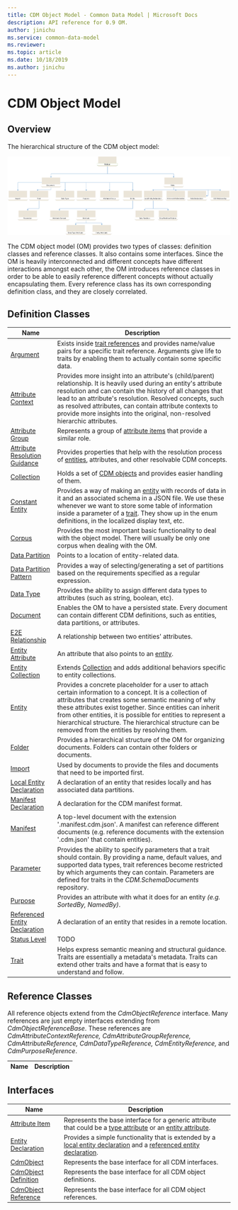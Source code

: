 ```yaml
---
title: CDM Object Model - Common Data Model | Microsoft Docs
description: API reference for 0.9 OM.
author: jinichu
ms.service: common-data-model
ms.reviewer: 
ms.topic: article
ms.date: 10/18/2019
ms.author: jinichu
---
```


# CDM Object Model

## Overview

The hierarchical structure of the CDM object model:

![OM Hierarchy](omhierarchy.png)

The CDM object model (OM) provides two types of classes: definition classes and reference classes. It also contains some interfaces. Since the OM is heavily interconnected and different concepts have different interactions amongst each other, the OM introduces reference classes in order to be able to easily reference different concepts without actually encapsulating them. Every reference class has its own corresponding definition class, and they are closely correlated. 

## Definition Classes

|Name|Description|
|---|---|
|[Argument](argument.md)|Exists inside [trait references](traitreference.md) and provides name/value pairs for a specific trait reference. Arguments give life to traits by enabling them to actually contain some specific data.|
|[Attribute Context](attributecontext.md)|Provides more insight into an attribute's (child/parent) relationship. It is heavily used during an entity's attribute resolution and can contain the history of all changes that lead to an attribute's resolution. Resolved concepts, such as resolved attributes, can contain attribute contexts to provide more insights into the original, non-resolved hierarchic attributes.|
|[Attribute Group](attributegroup.md)|Represents a group of [attribute items](attributeitem.md) that provide a similar role.|
|[Attribute Resolution Guidance](attributeresolutionguidance.md)|Provides properties that help with the resolution process of [entities](entity.md), attributes, and other resolvable CDM concepts.|
|[Collection](collection.md)|Holds a set of [CDM objects](cdmobject.md) and provides easier handling of them.|
|[Constant Entity](constantentity.md)|Provides a way of making an [entity](entity.md) with records of data in it and an associated schema in a JSON file. We use these whenever we want to store some table of information inside a parameter of a [trait](trait.md). They show up in the enum definitions, in the localized display text, etc.|
|[Corpus](corpus.md)|Provides the most important basic functionality to deal with the object model. There will usually be only one corpus when dealing with the OM.|
|[Data Partition](datapartition.md)|Points to a location of entity-related data.|
|[Data Partition Pattern](datapartitionpattern.md)|Provides a way of selecting/generating a set of partitions based on the requirements specified as a regular expression.|
|[Data Type](datatype.md)|Provides the ability to assign different data types to attributes (such as string, boolean, etc).|
|[Document](document.md)|Enables the OM to have a persisted state. Every document can contain different CDM definitions, such as entities, data partitions, or attributes.|
|[E2E Relationship](e2erelationship.md)|A relationship between two entities' attributes.|
|[Entity Attribute](entityattribute.md)|An attribute that also points to an [entity](entity.md).|
|[Entity Collection](entitycollection.md)|Extends [Collection](collection.md) and adds additional behaviors specific to entity collections.|
|[Entity](entity.md)|Provides a concrete placeholder for a user to attach certain information to a concept. It is a collection of attributes that creates some semantic meaning of why these attributes exist together. Since entities can inherit from other entities, it is possible for entities to represent a hierarchical structure. The hierarchical structure can be removed from the entities by resolving them.|
|[Folder](folder.md)|Provides a hierarchical structure of the OM for organizing documents. Folders can contain other folders or documents.|
|[Import](import.md)|Used by documents to provide the files and documents that need to be imported first.|
|[Local Entity Declaration](localentitydeclaration.md)|A declaration of an entity that resides locally and has associated data partitions.|
|[Manifest Declaration](manifestdeclaration.md)|A declaration for the CDM manifest format.|
|[Manifest](manifest.md)|A top-level document with the extension '.manifest.cdm.json'. A manifest can reference different documents (e.g. reference documents with the extension '.cdm.json' that contain entities).|
|[Parameter](parameter.md)|Provides the ability to specify parameters that a trait should contain. By providing a name, default values, and supported data types, trait references become restricted by which arguments they can contain. Parameters are defined for traits in the *CDM.SchemaDocuments* repository.|
|[Purpose](purpose.md)|Provides an attribute with what it does for an entity *(e.g. SortedBy, NamedBy)*.|
|[Referenced Entity Declaration](referencedentitydeclaration.md)|A declaration of an entity that resides in a remote location.|
|[Status Level](statuslevel.md)|TODO|
|[Trait](trait.md)|Helps express semantic meaning and structural guidance. Traits are essentially a metadata's metadata. Traits can extend other traits and have a format that is easy to understand and follow.|
 

## Reference Classes

All reference objects extend from the *CdmObjectReference* interface. Many references are just empty interfaces extending from *CdmObjectReferenceBase*. These references are *CdmAttributeContextReference, CdmAttributeGroupReference, CdmAttributeReference, CdmDataTypeReference, CdmEntityReference,* and *CdmPurposeReference*.

|Name|Description|
|---|---|



## Interfaces
|Name|Description|
|---|---|
|[Attribute Item](attributeitem.md)|Represents the base interface for a generic attribute that could be a [type attribute](typeattribute.md) or an [entity attribute](entityattribute.md).|
|[Entity Declaration](entitydeclaration.md)|Provides a simple functionality that is extended by a [local entity declaration](localentitydeclaration.md) and a [referenced entity declaration](referencedentitydeclaration.md).|
|[CdmObject](cdmobject.md)|Represents the base interface for all CDM interfaces.|
|[CdmObject Definition](cdmobjectdefinition.md)|Represents the base interface for all CDM object definitions.|
|[CdmObject Reference](cdmobjectreference.md)|Represents the base interface for all CDM object references.|